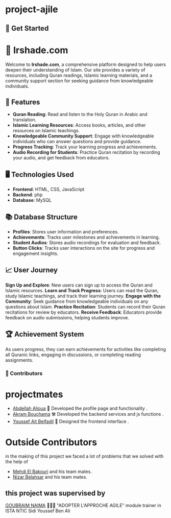 ﻿# project-ajile

## 🚀 Get Started
# 📖 Irshade.com

Welcome to **Irshade.com**, a comprehensive platform designed to help users deepen their understanding of Islam. Our site provides a variety of resources, including Quran readings, Islamic learning materials, and a community support section for seeking guidance from knowledgeable individuals.

## 🌟 Features

- **Quran Reading**: Read and listen to the Holy Quran in Arabic and translation.
- **Islamic Learning Resources**: Access books, articles, and other resources on Islamic teachings.
- **Knowledgeable Community Support**: Engage with knowledgeable individuals who can answer questions and provide guidance.
- **Progress Tracking**: Track your learning progress and achievements.
- **Audio Recording for Students**: Practice Quran recitation by recording your audio, and get feedback from educators.

## 🖥️ Technologies Used

- **Frontend**: HTML, CSS, JavaScript
- **Backend**: php
- **Database**: MySQL

## 📚 Database Structure

- **Profiles**: Stores user information and preferences.
- **Achievements**: Tracks user milestones and achievements in learning.
- **Student Audios**: Stores audio recordings for evaluation and feedback.
- **Button Clicks**: Tracks user interactions on the site for progress and engagement insights.

## 📈 User Journey

**Sign Up and Explore**: New users can sign up to access the Quran and Islamic resources.
**Learn and Track Progress**: Users can read the Quran, study Islamic teachings, and track their learning journey.
**Engage with the Community**: Seek guidance from knowledgeable individuals on any questions about Islam.
**Practice Recitation**: Students can record their Quran recitations for review by educators.
**Receive Feedback**: Educators provide feedback on audio submissions, helping students improve.

## 🏆 Achievement System

As users progress, they can earn achievements for activities like completing all Quranic links, engaging in discussions, or completing reading assignments.

### 👥 Contributors
# projectmates
- [Abdellah Alioua](https://github.com/ABDELLAH-H2) 👤 Developed the profile page and functionality .
- [Akram Bouchama](https://github.com/bochamaakram) 🛠  Developed the backend services and js functions .
- [Youssef Ait Belfadil](https://github.com/YoussefAitBelfadil) 🎨 Designed the frontend interface .
 # Outside Contributors
 in the making of this project we faced a lot of problems that we solved with the help of 
- [Mehdi El Bakouri](https://github.com/sirconscious) and his team mates.
- [Nizar Belahsar](https://github.com/benlahsar) and his team mates.

## this project was supervised by 
[GOUBRAIM NAIMA](https://github.com/GOUBRAIM-NAIMA) 👩🏻‍🏫 "ADOPTER L'APPROCHE AGILE" module trainer in ISTA NTIC Sidi Youssef Ben Ali